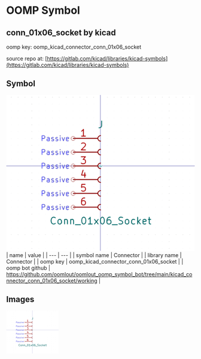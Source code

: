# OOMP Symbol  
## conn_01x06_socket  by kicad  
  
oomp key: oomp_kicad_connector_conn_01x06_socket  
  
source repo at: [https://gitlab.com/kicad/libraries/kicad-symbols](https://gitlab.com/kicad/libraries/kicad-symbols)  
## Symbol  
  
[![working.png](working_600.png)](working.png)  
| name | value | 
| --- | --- | 
| symbol name | Connector | 
| library name | Connector | 
| oomp key | oomp_kicad_connector_conn_01x06_socket | 
| oomp bot github | https://github.com/oomlout/oomlout_oomp_symbol_bot/tree/main/kicad_connector_conn_01x06_socket/working | 
## Images  
  
[![working.png](working_140.png)](working.png)  
